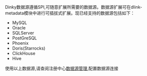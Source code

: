  Dinky数据源遵循SPI,可随意扩展所需要的数据源。数据源扩展可在dlink-metadata模块中进行可插拔式扩展。现已经支持的数据源包括如下：

   - MySQL
   - Oracle
   - SQLServer
   - PostGreSQL
   - Phoenix
   - Doris(Starrocks)
   - ClickHouse 
   - Hive

使用以上数据源,请查阅注册中心[数据源管理](/zh-CN/administrator-guide/registerCenter/datasource_manage.md),配置数据源连接